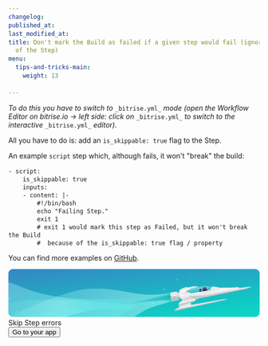 ```yaml
---
changelog:
published_at:
last_modified_at:
title: Don't mark the Build as failed if a given step would fail (ignore the error
  of the Step)
menu:
  tips-and-tricks-main:
    weight: 13

---
```

_To do this you have to switch to_ `_bitrise.yml_` _mode (open the Workflow Editor on bitrise.io -> left side: click on_ `_bitrise.yml_` _to switch to the interactive_ `_bitrise.yml_` _editor)._

All you have to do is: add an `is_skippable: true` flag to the Step.

An example `script` step which, although fails, it won't "break" the build:

    - script:
        is_skippable: true
        inputs:
        - content: |-
            #!/bin/bash
            echo "Failing Step."
            exit 1
            # exit 1 would mark this step as Failed, but it won't break the Build
            #  because of the is_skippable: true flag / property

You can find more examples on [GitHub](https://github.com/bitrise-io/bitrise/blob/fec3772ee2287d6e405d908fb9b42367a5751b43/_examples/tutorials/errors-force-run-and-skippable/bitrise.yml).

<div class="banner">
	<img src="/assets/images/banner-bg-888x170.png" style="border: none;">
	<div class="deploy-text">Skip Step errors</div>
	<a target="_blank" href="https://app.bitrise.io/dashboard/builds"><button class="button">Go to your app</button></a>
</div>